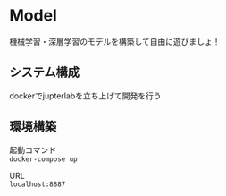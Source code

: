 # Model

機械学習・深層学習のモデルを構築して自由に遊びましょ！

## システム構成

dockerでjupterlabを立ち上げて開発を行う

## 環境構築
起動コマンド  
`docker-compose up`

URL  
`localhost:8887`
